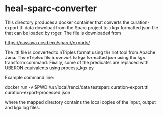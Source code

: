# heal-sparc-converter
This directory produces a docker container that converts the curation-export.ttl data download from the Sparc project to a kgx formatted json file that can be loaded by roger. The file is downloaded from

https://cassava.ucsd.edu/sparc//exports/

The .ttl file is converted to nTriples format using the riot tool from Apache Jena.  The nTriples file is convert to kgx formatted json using the kgx transform command.  Finally, some of the predicates are replaced with UBERON equivalents using process_kgx.py

Example command line:

docker run -v $PWD:/usr/local/renci/data testsparc curation-export.ttl curation-export-processed.json

where the mapped directory contains the local copies of the input, output and kgx log files.
